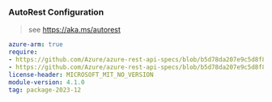 ### AutoRest Configuration

> see https://aka.ms/autorest

``` yaml
azure-arm: true
require:
- https://github.com/Azure/azure-rest-api-specs/blob/b5d78da207e9c5d8f82e95224039867271f47cdf/specification/web/resource-manager/readme.md
- https://github.com/Azure/azure-rest-api-specs/blob/b5d78da207e9c5d8f82e95224039867271f47cdf/specification/web/resource-manager/readme.go.md
license-header: MICROSOFT_MIT_NO_VERSION
module-version: 4.1.0
tag: package-2023-12
```
